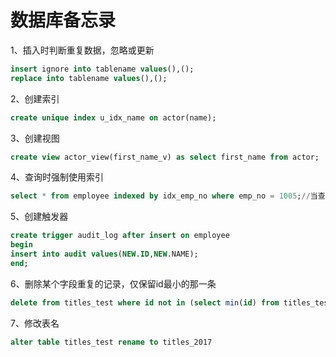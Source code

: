 # 数据库备忘录

1、插入时判断重复数据，忽略或更新

```sql
insert ignore into tablename values(),();
replace into tablename values(),();
```

2、创建索引

```sql
create unique index u_idx_name on actor(name);
```

3、创建视图

```sql
create view actor_view(first_name_v) as select first_name from actor;
```

4、查询时强制使用索引

```sql
select * from employee indexed by idx_emp_no where emp_no = 1005;//当查询编号为1005的记录时强制使用索引
```

5、创建触发器

```sql
create trigger audit_log after insert on employee
begin 
insert into audit values(NEW.ID,NEW.NAME);
end;
```

6、删除某个字段重复的记录，仅保留id最小的那一条

```sql
delete from titles_test where id not in (select min(id) from titles_test group by emp_no)
```

7、修改表名

```sql
alter table titles_test rename to titles_2017
```

